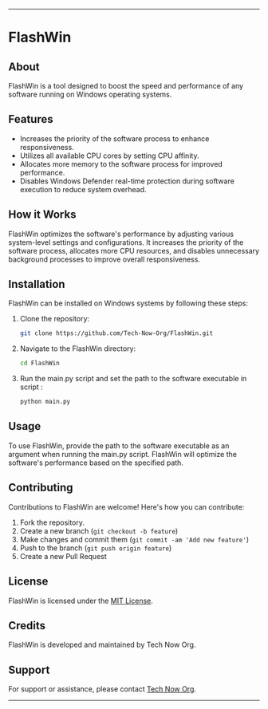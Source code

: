 

---

# FlashWin

## About
FlashWin is a tool designed to boost the speed and performance of any software running on Windows operating systems.

## Features
- Increases the priority of the software process to enhance responsiveness.
- Utilizes all available CPU cores by setting CPU affinity.
- Allocates more memory to the software process for improved performance.
- Disables Windows Defender real-time protection during software execution to reduce system overhead.

## How it Works
FlashWin optimizes the software's performance by adjusting various system-level settings and configurations. It increases the priority of the software process, allocates more CPU resources, and disables unnecessary background processes to improve overall responsiveness.

## Installation
FlashWin can be installed on Windows systems by following these steps:

1. Clone the repository:
   ```bash
   git clone https://github.com/Tech-Now-Org/FlashWin.git
   ```

2. Navigate to the FlashWin directory:
   ```bash
   cd FlashWin
   ```

3. Run the main.py script and set the path to the software executable in script :
   ```bash
   python main.py
   ```

## Usage
To use FlashWin, provide the path to the software executable as an argument when running the main.py script. FlashWin will optimize the software's performance based on the specified path.

## Contributing
Contributions to FlashWin are welcome! Here's how you can contribute:
1. Fork the repository.
2. Create a new branch (`git checkout -b feature`)
3. Make changes and commit them (`git commit -am 'Add new feature'`)
4. Push to the branch (`git push origin feature`)
5. Create a new Pull Request

## License
FlashWin is licensed under the [MIT License](LICENSE).

## Credits
FlashWin is developed and maintained by Tech Now Org.

## Support
For support or assistance, please contact [Tech Now Org](https://github.com/Tech-Now-Org).

---
